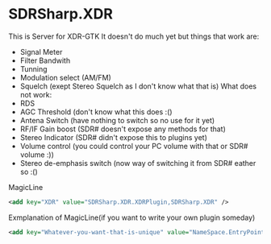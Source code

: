 # SDRSharp.XDR
This is Server for XDR-GTK
It doesn't do much yet
but things that work are:
  * Signal Meter
  * Filter Bandwith
  * Tunning
  * Modulation select (AM/FM)
  * Squelch (exept Stereo Squelch as I don't know what that is)
 What does not work:
  * RDS
  * AGC Threshold (don't know what this does :()
  * Antena Switch (have nothing to switch so no use for it yet)
  * RF/IF Gain boost (SDR# doesn't expose any methods for that)
  * Stereo Indicator (SDR# didn't expose this to plugins yet)
  * Volume control (you could control your PC volume with that or SDR# volume :))
  * Stereo de-emphasis switch (now way of switching it from SDR# eather so :()
 
 MagicLine
 ```xml
<add key="XDR" value="SDRSharp.XDR.XDRPlugin,SDRSharp.XDR" />
 ```
 
 Exmplanation of MagicLine(if you want to write your own plugin someday)
 ```xml
 <add key="Whatever-you-want-that-is-unique" value="NameSpace.EntryPoint.DLLName" />
 ```
